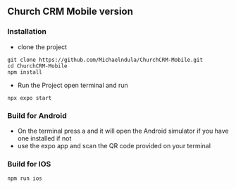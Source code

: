 ## Church CRM Mobile version

### Installation
- clone the project
```
git clone https://github.com/Michaelndula/ChurchCRM-Mobile.git
cd ChurchCRM-Mobile
npm install
```
- Run the Project
open terminal and run
```
npx expo start
```
### Build for Android 
- On the terminal press a and it will open the Android simulator if you have one installed if not
- use the expo app and scan the QR code provided on your terminal

### Build for IOS
```
npm run ios
```


